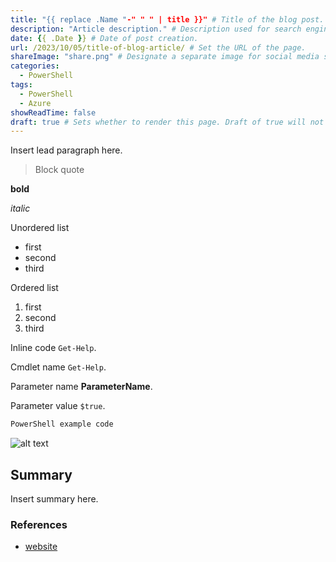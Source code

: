 ```yaml
---
title: "{{ replace .Name "-" " " | title }}" # Title of the blog post.
description: "Article description." # Description used for search engine.
date: {{ .Date }} # Date of post creation.
url: /2023/10/05/title-of-blog-article/ # Set the URL of the page.
shareImage: "share.png" # Designate a separate image for social media sharing.
categories:
  - PowerShell
tags:
  - PowerShell
  - Azure
showReadTime: false
draft: true # Sets whether to render this page. Draft of true will not be rendered.
---
```


Insert lead paragraph here.

> Block quote

**bold**

_italic_

Unordered list

- first
- second
- third

Ordered list

1. first
1. second
1. third

Inline code `Get-Help`.

Cmdlet name `Get-Help`.

Parameter name **ParameterName**.

Parameter value `$true`.

```powershell
PowerShell example code
```

![alt text](image.png)

## Summary

Insert summary here.

### References

- [website](url)

<!-- link references -->
[link-reference]: url